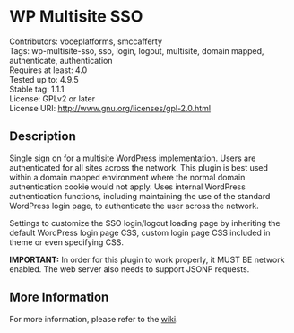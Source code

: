 WP Multisite SSO
==================

Contributors: voceplatforms, smccafferty  
Tags: wp-multisite-sso, sso, login, logout, multisite,
domain mapped, authenticate, authentication  
Requires at least: 4.0  
Tested up to: 4.9.5  
Stable tag: 1.1.1  
License: GPLv2 or later  
License URI: http://www.gnu.org/licenses/gpl-2.0.html  

## Description
Single sign on for a multisite WordPress implementation. Users are authenticated for all sites across the network. This plugin is best used within a domain mapped environment where the normal domain authentication cookie would not apply. Uses internal WordPress authentication functions, including maintaining the use of the standard WordPress login page, to authenticate the user across the network.

Settings to customize the SSO login/logout loading page by inheriting the default WordPress login page CSS, custom login page CSS included in theme or even specifying CSS.

**IMPORTANT:** In order for this plugin to work properly, it MUST BE network enabled. The web server also needs to support JSONP requests.
 
## More Information
For more information, please refer to the [wiki](https://github.com/voceconnect/wp-multisite-sso/wiki).
